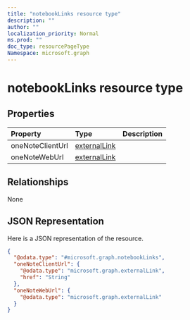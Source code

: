 ```yaml
---
title: "notebookLinks resource type"
description: ""
author: ""
localization_priority: Normal
ms.prod: ""
doc_type: resourcePageType
Namespace: microsoft.graph
---
```



# notebookLinks resource type



## Properties
|Property|Type|Description|
|:---|:---|:---|
|oneNoteClientUrl|[externalLink](../resources/externalLink.md)||
|oneNoteWebUrl|[externalLink](../resources/externalLink.md)||

## Relationships
None

## JSON Representation
Here is a JSON representation of the resource.
<!-- {
  "blockType": "resource",
  "@odata.type": "microsoft.graph.notebookLinks"
}
-->
``` json
{
  "@odata.type": "#microsoft.graph.notebookLinks",
  "oneNoteClientUrl": {
    "@odata.type": "microsoft.graph.externalLink",
    "href": "String"
  },
  "oneNoteWebUrl": {
    "@odata.type": "microsoft.graph.externalLink"
  }
}
```

